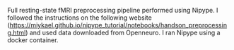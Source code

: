 Full resting-state fMRI preprocessing pipeline performed using Nipype.
I followed the instructions on the following website (https://miykael.github.io/nipype_tutorial/notebooks/handson_preprocessing.html)
and used data downloaded from Openneuro. I ran Nipype using a docker container.
